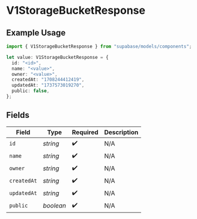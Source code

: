 # V1StorageBucketResponse

## Example Usage

```typescript
import { V1StorageBucketResponse } from "supabase/models/components";

let value: V1StorageBucketResponse = {
  id: "<id>",
  name: "<value>",
  owner: "<value>",
  createdAt: "1708244412419",
  updatedAt: "1737573019270",
  public: false,
};
```

## Fields

| Field              | Type               | Required           | Description        |
| ------------------ | ------------------ | ------------------ | ------------------ |
| `id`               | *string*           | :heavy_check_mark: | N/A                |
| `name`             | *string*           | :heavy_check_mark: | N/A                |
| `owner`            | *string*           | :heavy_check_mark: | N/A                |
| `createdAt`        | *string*           | :heavy_check_mark: | N/A                |
| `updatedAt`        | *string*           | :heavy_check_mark: | N/A                |
| `public`           | *boolean*          | :heavy_check_mark: | N/A                |